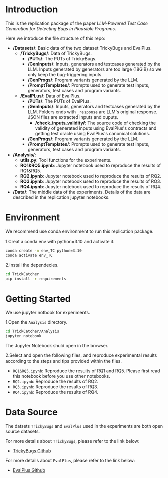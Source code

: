 

# Introduction
This is the replication package of the paper *LLM-Powered Test Case Generation for Detecting Bugs in Plausible Programs*.

Here we introduce the file structure of this repo:
- **/Datasets/**: Basic data of the two dataset TrickyBugs and EvalPlus.
  - **/TrickyBugs/**: Data of TrickyBugs.
    - **/PUTs/**: The PUTs of TrickyBugs.
    - **/GenInputs/**: Inputs, generators and testcases generated by the LLM. Inputs generated by generators are too large (18GiB) so we only keep the bug-triggering inputs.
    - **/GenProgs/**: Program variants generated by the LLM.
    - **/PromptTemplates/**: Prompts used to generate test inputs, generators, test cases and program variants.
  - **/EvalPLus/**: Data of EvalPlus.
    - **/PUTs/**: The PUTs of EvalPlus.
    - **/GenInputs/**: Inputs, generators and testcases generated by the LLM. Folders ends with `_response` are LLM's original response. JSON files are extracted inputs and ouputs.
      - **/check_inputs_validity/**: The source code of checking the validity of generated inputs using EvalPlus's contracts and getting test oracle using EvalPlus's canonical solutions.
    - **/GenProgs/**: Program variants generated by the LLM.
    - **/PromptTemplates/**: Prompts used to generate test inputs, generators, test cases and program variants.
- **/Analysis/**: 
  - **utils.py**: Tool functions for the experiments.
  - **RQ1&RQ5.ipynb**: Jupyter notebook used to reproduce the results of RQ1&RQ5.
  - **RQ2.ipynb**: Jupyter notebook used to reproduce the results of RQ2.
  - **RQ3.ipynb**: Jupyter notebook used to reproduce the results of RQ3.
  - **RQ4.ipynb**: Jupyter notebook used to reproduce the results of RQ4.
- **/Data/**: The middle data of the experiments. Details of the data are described in the replication jupyter notebooks.

# Environment

We recommend use conda environment to run this replication package.

1.Creat a conda env with python=3.10 and activate it.

```bash
conda create -n env_TC python=3.10
conda activate env_TC
```

2.Install the dependecies.

```bash
cd TrickCatcher
pip install -r requirements
```


# Getting Started

We use jupyter notbook for experiments.

1.Open the `Analysis` directory.
```bash
cd TrickCatcher/Analysis
jupyter notebook
```

The Jupyter Notebook shuld open in the browser. 

2.Select and open the following files, and reproduce experimental results according to the steps and tips provided within the files.
- `RQ1&RQ5.ipynb`: Reproduce the results of RQ1 and RQ5. Please first read this notebook before you use other notebooks.
- `RQ2.ipynb`: Reproduce the results of RQ2.
- `RQ3.ipynb`: Reproduce the results of RQ3.
- `RQ4.ipynb`: Reproduce the results of RQ4.

# Data Source

The datsets `TrickyBugs` and `EvalPlus` used in the experiments are both open source datasets.

For more details about  `TrickyBugs`, please refer to the link below:
- [TrickyBugs Github](https://github.com/RinCloud/TrickyBugs/)

For more details about  `EvalPlus`, please refer to the link below:
- [EvalPlus Github](https://github.com/evalplus/evalplus/tree/master)

